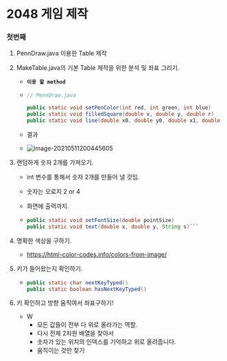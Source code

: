 # 2048 게임 제작

### 첫번째 

1. PennDraw.java 이용한 Table 제작

2. MakeTable.java의 기본 Table 제작을 위한 분석 및 좌표 그리기.

   - **`이용 할 method`**

   - ```java
     // PennDraw.java
     
     public static void setPenColor(int red, int green, int blue) 
     public static void filledSquare(double x, double y, double r)
     public static void line(double x0, double y0, double x1, double y1)
     ```

   - 결과

   - ![image-20210511200445605](C:\Users\tlstj\AppData\Roaming\Typora\typora-user-images\image-20210511200445605.png)



3. 랜덤하게 숫자 2개를 가져오기.

   - int 변수를 통해서 숫자 2개를 만들어 낼 것임.

   - 숫자는 오로지 2 or 4

   - 화면에 출력까지.

   - ```java
     public static void setFontSize(double pointSize)
     public static void text(double x, double y, String s)```
   
4. 명확한 색상을 구하기.
   - https://html-color-codes.info/colors-from-image/

5. 키가 들어왔는지 확인하기.

   - ```java
     public static char nextKeyTyped() 
     public static boolean hasNextKeyTyped()
     ```

6. 키 확인하고 방향 움직여서 좌표구하기!

   - W
     - 모든 값들이 전부 다 위로 올라가는 역할.
     - 다시 전체 2차원 배열을 찾아서
     - 숫자가 있는 위치의 인덱스를 기억하고 위로 올려줍니다.
     - 움직이는 것만 찾기

